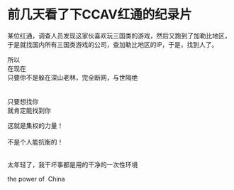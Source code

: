 # 前几天看了下CCAV红通的纪录片


某位红通，调查人员发现这家伙喜欢玩三国类的游戏，然后又跑到了加勒比地区，于是就找国内所有三国类游戏的公司，查加勒比地区的IP，于是，找到人了。

所以<br />
在现在<br />
只要你不是躲在深山老林，完全断网，与世隔绝<br />
<br />
<br />
只要想找你<br />
就肯定能找到你

这就是集权的力量！<br />
<br />
不是个人能抗衡的！<br />
<br />
<img src="static/image/smiley/default/lol.gif" smilieid="12" border="0" alt="" /><img src="static/image/smiley/default/lol.gif" smilieid="12" border="0" alt="" /><img src="static/image/smiley/default/lol.gif" smilieid="12" border="0" alt="" />

太年轻了，我干坏事都是用的干净的一次性环境

the power of&nbsp;&nbsp;China
